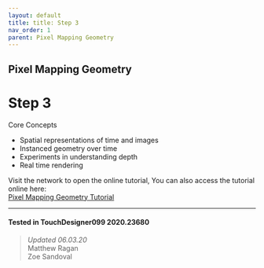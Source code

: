 ```yaml
---
layout: default
title: title: Step 3
nav_order: 1
parent: Pixel Mapping Geometry
---
```


## Pixel Mapping Geometry
# Step 3

Core Concepts

* Spatial representations of time and images
* Instanced geometry over time
* Experiments in understanding depth
* Real time rendering


Visit the network to open the online tutorial, You can also access the tutorial online here:  
[Pixel Mapping Geometry Tutorial](http://matthewragan.com/2015/08/18/advanced-instancing-pixel-mapping-geometry-touchdesigner/)

---

#### Tested in TouchDesigner099 2020.23680 
>*Updated 06.03.20*  
Matthew Ragan  
Zoe Sandoval  